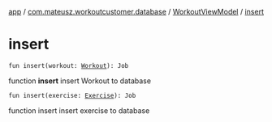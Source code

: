 [app](../../index.md) / [com.mateusz.workoutcustomer.database](../index.md) / [WorkoutViewModel](index.md) / [insert](./insert.md)

# insert

`fun insert(workout: `[`Workout`](../-workout/index.md)`): Job`

function **insert** insert Workout to database

`fun insert(exercise: `[`Exercise`](../-exercise/index.md)`): Job`

function insert insert exercise to database

